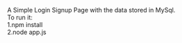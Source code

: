 A Simple Login Signup Page with the data stored in MySql.
<br />
To run it:<br/>
1.npm install<br/>
2.node app.js
